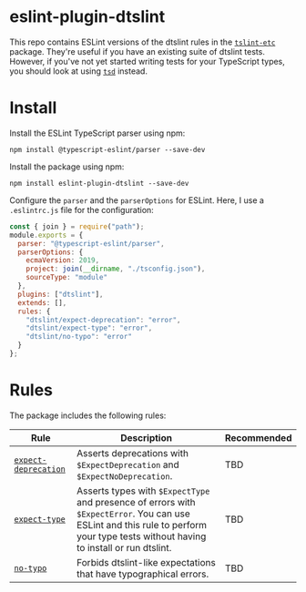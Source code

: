 # eslint-plugin-dtslint

This repo contains ESLint versions of the dtslint rules in the [`tslint-etc`](https://github.com/cartant/tslint-etc) package. They're useful if you have an existing suite of dtslint tests. However, if you've not yet started writing tests for your TypeScript types, you should look at using [`tsd`](https://github.com/SamVerschueren/tsd) instead.

# Install

Install the ESLint TypeScript parser using npm:

```
npm install @typescript-eslint/parser --save-dev
```

Install the package using npm:

```
npm install eslint-plugin-dtslint --save-dev
```

Configure the `parser` and the `parserOptions` for ESLint. Here, I use a `.eslintrc.js` file for the configuration:

```js
const { join } = require("path");
module.exports = {
  parser: "@typescript-eslint/parser",
  parserOptions: {
    ecmaVersion: 2019,
    project: join(__dirname, "./tsconfig.json"),
    sourceType: "module"
  },
  plugins: ["dtslint"],
  extends: [],
  rules: {
    "dtslint/expect-deprecation": "error",
    "dtslint/expect-type": "error",
    "dtslint/no-typo": "error"
  }
};
```

# Rules

The package includes the following rules:

| Rule | Description | Recommended |
| --- | --- | --- |
| [`expect-deprecation`](https://github.com/cartant/eslint-plugin-dtslint/blob/main/source/rules/expect-deprecation.ts) | Asserts deprecations with `$ExpectDeprecation` and `$ExpectNoDeprecation`. | TBD |
| [`expect-type`](https://github.com/cartant/eslint-plugin-dtslint/blob/main/source/rules/expect-type.ts) | Asserts types with `$ExpectType` and presence of errors with `$ExpectError`. You can use ESLint and this rule to perform your type tests without having to install or run dtslint. | TBD |
| [`no-typo`](https://github.com/cartant/eslint-plugin-dtslint/blob/main/source/rules/no-typo.ts) | Forbids dtslint-like expectations that have typographical errors. | TBD |